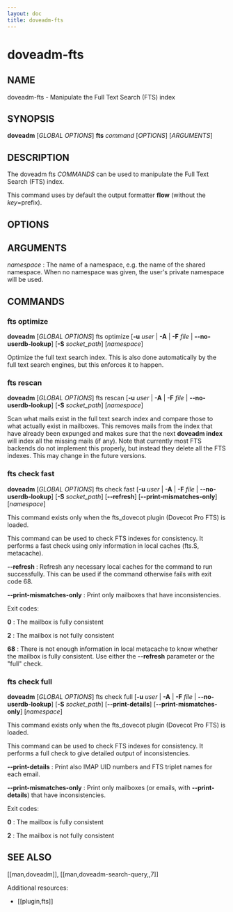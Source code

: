 ```yaml
---
layout: doc
title: doveadm-fts
---
```


# doveadm-fts

## NAME

doveadm-fts - Manipulate the Full Text Search (FTS) index

## SYNOPSIS

**doveadm** [*GLOBAL OPTIONS*] **fts** *command* [*OPTIONS*] [*ARGUMENTS*]

## DESCRIPTION

The doveadm fts *COMMANDS* can be used to manipulate the Full Text
Search (FTS) index.

<!-- @include: include/global-options.inc -->

This command uses by default the output formatter **flow** (without the
*key*=prefix).

## OPTIONS

<!-- @include: include/option-A.inc -->

<!-- @include: include/option-F-file.inc -->

<!-- @include: include/option-no-userdb-lookup.inc -->

<!-- @include: include/option-S-socket.inc -->

<!-- @include: include/option-u-user.inc -->

## ARGUMENTS

*namespace*
:   The name of a namespace, e.g. the name of the shared namespace. When
    no namespace was given, the user's private namespace will be used.

## COMMANDS

### fts optimize

**doveadm** [*GLOBAL OPTIONS*] fts optimize [**-u** *user* | **-A** | **-F** *file* | **\-\-no-userdb-lookup**] [**-S** *socket_path*] [*namespace*]

Optimize the full text search index. This is also done automatically by
the full text search engines, but this enforces it to happen.

### fts rescan

**doveadm** [*GLOBAL OPTIONS*] fts rescan [**-u** *user* | **-A** | **-F** *file* | **\-\-no-userdb-lookup**] [**-S** *socket_path*] [*namespace*]

Scan what mails exist in the full text search index and compare those to
what actually exist in mailboxes. This removes mails from the index that
have already been expunged and makes sure that the next **doveadm
index** will index all the missing mails (if any). Note that currently
most FTS backends do not implement this properly, but instead they
delete all the FTS indexes. This may change in the future versions.

### fts check fast

**doveadm** [*GLOBAL OPTIONS*] fts check fast [**-u** *user* | **-A** | **-F** *file* | **\-\-no-userdb-lookup**] [**-S** *socket_path*] [**-\-refresh**] [**-\-print-mismatches-only**] [*namespace*]

This command exists only when the fts_dovecot plugin (Dovecot Pro FTS) is
loaded.

This command can be used to check FTS indexes for consistency. It performs
a fast check using only information in local caches (fts.S, metacache).

**-\-refresh**
:   Refresh any necessary local caches for the command to run successfully.
    This can be used if the command otherwise fails with exit code 68.

**-\-print-mismatches-only**
:    Print only mailboxes that have inconsistencies.

Exit codes:

**0**
:   The mailbox is fully consistent

**2**
:   The mailbox is not fully consistent

**68**
:   There is not enough information in local metacache to know whether the
    mailbox is fully consistent. Use either the **-\-refresh** parameter or
    the "full" check.

### fts check full

**doveadm** [*GLOBAL OPTIONS*] fts check full [**-u** *user* | **-A** | **-F** *file* | **\-\-no-userdb-lookup**] [**-S** *socket_path*] [**-\-print-details**] [**-\-print-mismatches-only**] [*namespace*]

This command exists only when the fts_dovecot plugin (Dovecot Pro FTS) is
loaded.

This command can be used to check FTS indexes for consistency. It performs
a full check to give detailed output of inconsistencies.

**-\-print-details**
:   Print also IMAP UID numbers and FTS triplet names for each email.

**-\-print-mismatches-only**
:   Print only mailboxes (or emails, with **-\-print-details**) that have
    inconsistencies.

Exit codes:

**0**
:   The mailbox is fully consistent

**2**
:   The mailbox is not fully consistent

<!-- @include: include/reporting-bugs.inc -->

## SEE ALSO

[[man,doveadm]], [[man,doveadm-search-query,,7]]

Additional resources:

- [[plugin,fts]]
